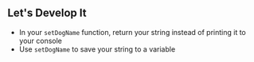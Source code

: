 ## Let's Develop It

  - In your `setDogName` function, return your string instead of printing it to your console
  - Use `setDogName` to save your string to a variable